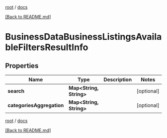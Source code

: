 [root](./../ "root") / [docs](./ "docs")

[[Back to README.md]](./../README.md "[Back to README.md]")

# BusinessDataBusinessListingsAvailableFiltersResultInfo

## Properties

| Name | Type | Description | Notes |
|------------ | ------------- | ------------- | -------------|
|**search** | **Map&lt;String, String&gt;** |  |  [optional] |
|**categoriesAggregation** | **Map&lt;String, String&gt;** |  |  [optional] |

[root](./../ "root") / [docs](./ "docs")

[[Back to README.md]](./../README.md "[Back to README.md]")